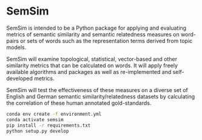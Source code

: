 # SemSim

SemSim is intended to be a Python package for applying and 
evaluating metrics of semantic similarity and semantic relatedness measures
on word-pairs or sets of words such as the representation terms derived from
topic models.

SemSim will examine topological, statistical, vector-based and other similarity metrics
that can be calculated on words. It will apply freely available algorithms and packages
as well as re-implemented and self-developed metrics.

SemSim will test the effectiveness of these measures on
a diverse set of English and German semantic similarity/relatedness
datasets by calculating the correlation of these human annotated gold-standards.

```bash
conda env create -f environment.yml
conda activate semsim
pip install -r requirements.txt
python setup.py develop
```

